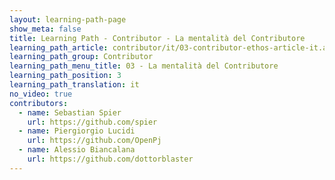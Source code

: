 ```yaml
---
layout: learning-path-page
show_meta: false
title: Learning Path - Contributor - La mentalità del Contributore
learning_path_article: contributor/it/03-contributor-ethos-article-it.asciidoc
learning_path_group: Contributor
learning_path_menu_title: 03 - La mentalità del Contributore
learning_path_position: 3
learning_path_translation: it
no_video: true
contributors:
  - name: Sebastian Spier
    url: https://github.com/spier
  - name: Piergiorgio Lucidi
    url: https://github.com/OpenPj
  - name: Alessio Biancalana
    url: https://github.com/dottorblaster
---
```

<!--- This file autogenerated from https://github.com/InnerSourceCommons/InnerSourceLearningPath/blob/master/scripts -->